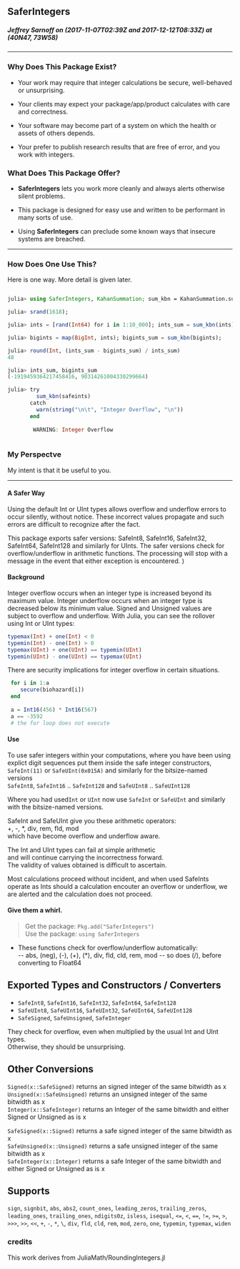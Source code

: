 ## SaferIntegers

##### Jeffrey Sarnoff on (2017-11-07T02:39Z and 2017-12-12T08:33Z) at (40N47, 73W58)

-----

### Why Does This Package Exist?

- Your work may require that integer calculations be secure, well-behaved or unsurprising.

- Your clients may expect your package/app/product calculates with care and correctness.

- Your software may become part of a system on which the health or assets of others depends.

- Your prefer to publish research results that are free of error, and you work with integers.

### What Does This Package Offer?

- **SaferIntegers** lets you work more cleanly and always alerts otherwise silent problems.

- This package is designed for easy use and written to be performant in many sorts of use.

- Using **SaferIntegers** can preclude some known ways that insecure systems are breached.

----

### How Does One Use This?

Here is one way.  More detail is given later.

```julia

julia> using SaferIntegers, KahanSummation; sum_kbn = KahanSummation.sum_kbn;

julia> srand(1618);

julia> ints = [rand(Int64) for i in 1:10_000]; ints_sum = sum_kbn(ints);

julia> bigints = map(BigInt, ints); bigints_sum = sum_kbn(bigints);

julia> round(Int, (ints_sum - bigints_sum) / ints_sum)
48

julia> ints_sum, bigints_sum
(-1919459364217458416, 90314261004330299664)

julia> try
         sum_kbn(safeints)
       catch
         warn(string("\n\t", "Integer Overflow", "\n"))
       end
       
        WARNING: Integer Overflow
        
```

### My Perspectve

My intent is that it be useful to you.


-----

#### A Safer Way 

Using the default Int or UInt types allows overflow and underflow errors to occur silently, without notice. These incorrect values propagate and such errors are difficult to recognize after the fact.

This package exports safer versions: SafeInt8, SafeInt16, SafeInt32, SafeInt64, SafeInt128 and similarly for UInts. The safer versions check for overflow/underflow in arithmetic functions. The processing will stop with a message in the event that either exception is encountered.
)
#### Background

Integer overflow occurs when an integer type is increased beyond its maximum value. Integer underflow occurs when an integer type is decreased below its minimum value.  Signed and Unsigned values are subject to overflow and underflow.  With Julia, you can see the rollover using Int or UInt types:
   ```julia
   typemax(Int) + one(Int) < 0
   typemin(Int) - one(Int) > 0
   typemax(UInt) + one(UInt) == typemin(UInt)
   typemin(UInt) - one(UInt) == typemax(UInt)
   ```
There are security implications for integer overflow in certain situations.
```julia
 for i in 1:a
    secure(biohazard[i])
 end
 
 a = Int16(456) * Int16(567)
 a == -3592
 # the for loop does not execute
```
#### Use

To use safer integers within your computations, where you have been using    
explict digit sequences put them inside the safe integer constructors,    
`SafeInt(11)` or `SafeUInt(0x015A)` and similarly for the bitsize-named versions    
`SafeInt8`, `SafeInt16` .. `SafeInt128` and `SafeUInt8` .. `SafeUInt128`   

Where you had used`Int` or `UInt` now use `SafeInt` or `SafeUInt` and similarly
with the bitsize-named versions.    

SafeInt and SafeUInt give you these arithmetic operators:    
+, -, *, div, rem, fld, mod    
which have become overflow and underflow aware.

The Int and UInt types can fail at simple arithmetic        
and will continue carrying the incorrectness forward.    
The validity of values obtained is difficult to ascertain.

Most calculations proceed without incident, 
and when used SafeInts operate as Ints
should a calculation encouter an overflow or underflow, 
    we are alerted and the calculation does not proceed.

#### Give them a whirl.

> Get the package: `Pkg.add("SaferIntegers")`     
> Use the package:  `using SaferIntegers`     

- These functions check for overflow/underflow automatically:    
-- abs, (neg), (-), (+), (\*), div, fld, cld, rem, mod
-- so does (/), before converting to Float64

## Exported Types and Constructors / Converters

- `SafeInt8`, `SafeInt16`, `SafeInt32`, `SafeInt64`, `SafeInt128`    
- `SafeUInt8`, `SafeUInt16`, `SafeUInt32`, `SafeUInt64`, `SafeUInt128`   
- `SafeSigned`, `SafeUnsigned`, `SafeInteger`

They check for overflow, even when multiplied by the usual Int and UInt types.    
Otherwise, they should be unsurprising.

## Other Conversions 

`Signed(x::SafeSigned)` returns an signed integer of the same bitwidth as x    
`Unsigned(x::SafeUnsigned)` returns an unsigned integer of the same bitwidth as x    
`Integer(x::SafeInteger)` returns an Integer of the same bitwidth and either Signed or Unsigned as is x

`SafeSigned(x::Signed)` returns a safe signed integer of the same bitwidth as x    
`SafeUnsigned(x::Unsigned)` returns a safe unsigned integer of the same bitwidth as x    
`SafeInteger(x::Integer)` returns a safe Integer of the same bitwidth and either Signed or Unsigned as is x

## Supports

`sign`, `signbit`, `abs`, `abs2`, `count_ones`, `leading_zeros`, `trailing_zeros`,
`leading_ones`, `trailing_ones`, `ndigits0z`,
`isless`, `isequal`, `<=`, `<`, `==`, `!=`, `>=`, `>`, `>>>`, `>>`, `<<`, `+`, `-`, `*`, `\`,
`div`, `fld`, `cld`, `rem`, `mod`, `zero`, `one`, `typemin`, `typemax`, `widen` 

### credits

This work derives from JuliaMath/RoundingIntegers.jl
